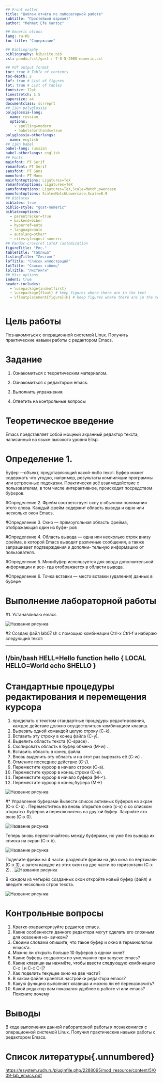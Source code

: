 ```yaml
---
## Front matter
title: "Шаблон отчёта по лабораторной работе"
subtitle: "Простейший вариант"
author: "Mehmet Efe Kantoz"

## Generic otions
lang: ru-RU
toc-title: "Содержание"

## Bibliography
bibliography: bib/cite.bib
csl: pandoc/csl/gost-r-7-0-5-2008-numeric.csl

## Pdf output format
toc: true # Table of contents
toc-depth: 2
lof: true # List of figures
lot: true # List of tables
fontsize: 12pt
linestretch: 1.5
papersize: a4
documentclass: scrreprt
## I18n polyglossia
polyglossia-lang:
  name: russian
  options:
	- spelling=modern
	- babelshorthands=true
polyglossia-otherlangs:
  name: english
## I18n babel
babel-lang: russian
babel-otherlangs: english
## Fonts
mainfont: PT Serif
romanfont: PT Serif
sansfont: PT Sans
monofont: PT Mono
mainfontoptions: Ligatures=TeX
romanfontoptions: Ligatures=TeX
sansfontoptions: Ligatures=TeX,Scale=MatchLowercase
monofontoptions: Scale=MatchLowercase,Scale=0.9
## Biblatex
biblatex: true
biblio-style: "gost-numeric"
biblatexoptions:
  - parentracker=true
  - backend=biber
  - hyperref=auto
  - language=auto
  - autolang=other*
  - citestyle=gost-numeric
## Pandoc-crossref LaTeX customization
figureTitle: "Рис."
tableTitle: "Таблица"
listingTitle: "Листинг"
lofTitle: "Список иллюстраций"
lotTitle: "Список таблиц"
lolTitle: "Листинги"
## Misc options
indent: true
header-includes:
  - \usepackage{indentfirst}
  - \usepackage{float} # keep figures where there are in the text
  - \floatplacement{figure}{H} # keep figures where there are in the text
---
```








# Цель работы
Познакомиться с операционной системой Linux. Получить практические навыки работы  с редактором Emacs.

# Задание

1. Ознакомиться с теоретическим материалом.

2. Ознакомиться с редактором emacs.

3. Выполнить упражнения.

4. Ответить на контрольные вопросы

# Теоретическое введение
Emacs представляет собой мощный экранный редактор текста, написанный на языке
высокого уровня Elisp.

# Определение 1.
Буфер —объект, представляющий какой-либо текст.
Буфер может содержать что угодно, например, результаты компиляции программы
или встроенные подсказки. Практически всё взаимодействие с пользователем, в том
числе интерактивное, происходит посредством буферов.

#Определение 2.
Фрейм соответствует окну в обычном понимании этого слова. Каждый
фрейм содержит область вывода и одно или несколько окон Emacs.

#Определение 3.
Окно — прямоугольная область фрейма, отображающая один из буфе-
ров
 
#Определение 4.
Область вывода — одна или несколько строк внизу фрейма, в которой
Emacs выводит различные сообщения, а также запрашивает подтверждения и дополни-
тельную информацию от пользователя.

#Определение 5.
Минибуфер используется для ввода дополнительной информации и все-
гда отображается в области вывода.

#Определение 6. 
Точка вставки — место вставки (удаления) данных в буфере


# Выполнение лабораторной работы

#1. 
Устанавливаю emacs

![Название рисунка](image/1.png)

#2
Создаю файл lab07.sh с помощью комбинации Ctrl-x Ctrl-f и набираю следующий текст:


--------------------------------
!/bin/bash
 HELL=Hello
 function hello {
 LOCAL HELLO=World
 echo $HELLO
 } 
--------------------------------

# Стандартные процедуры редактирования и перемещения курсора
1. проделать с текстом стандартные процедуры редактирования, каждое действие должно осуществляться комбинациеи клавиш.
2. Вырезать одной командой целую строку (C-k).
3. Вставить эту строку в конец файла (С-у).
4. Выделить область текста (C-space) .
5. Скопировать область в буфер обмена (M-w) .
6. Вставить область в конец файла.
7. Вновь выделить эту область и на этот раз вырезать её (C-w) .
8. Отмените последнее действие (С-/).
9. Переместите курсор в начало строки (C-a).
10. Переместите курсор в конец строки (С-е).
11. Переместите курсор в начало буфера (M-<).
12. Переместите курсор в конец буфера (М->)

![Название рисунка](image/2.png)


#* Управление буферами
Вывести список активных буферов на экран (С-х C-b) .
Переместитесь во вновь открытое окно (с-х) о со списком открытых буферов и переключитесь на другой буфер.
Закройте это окно (С-х 0).

![Название рисунка](image/4.png)

Теперь вновь переключайтесь между буферами, но уже без вывода их списка на экран (С-х b).

![Название рисунка](image/5.png)

Поделите фрейм на 4 части: разделите фрейм на два окна по вертикали (С-х 3), а затем каждое из этих окон на две части по горизонтали (С-х 2).
.
![Название рисунка](image/6.png)

В каждом из четырёх созданных окон откройте новый буфер (файл) и введите несколько строк текста. 

![Название рисунка](image/7.png)


# Контрольные вопросы
1. Кратко охарактеризуйте редактор emacs.
2. Какие особенности данного редактора могут сделать его сложным для освоения но-
вичком?
3. Своими словами опишите, что такое буфер и окно в терминологии emacs’а.
4. Можно ли открыть больше 10 буферов в одном окне?
5. Какие буферы создаются по умолчанию при запуске emacs?
6. Какие клавиши вы нажмёте, чтобы ввести следующую комбинацию C-c | и C-c C-|?
7. Как поделить текущее окно на две части?
8. В каком файле хранятся настройки редактора emacs?
9. Какую функцию выполняет клавиша и можно ли её переназначить?
10. Какой редактор вам показался удобнее в работе vi или emacs? Поясните почему

# Выводы
В ходе выполнения данной лабораторной работы я познакомился с операционной системой Linux. Получил практические навыки работы с редактором Emacs.


# Список литературы{.unnumbered}

https://esystem.rudn.ru/pluginfile.php/2288095/mod_resource/content/5/009-lab_emacs.pdf


